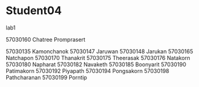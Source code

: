 # Student04
lab1

57030160 Chatree Promprasert

57030135 Kamonchanok
57030147 Jaruwan
57030148 Jarukan
57030165 Natchapon
57030170 Thanakrit
57030175 Theerasak
57030176 Natakorn
57030180 Napharat
57030182 Navaketh
57030185 Boonyarit
57030190 Patimakorn
57030192 Piyapath
57030194 Pongsakorn
57030198 Pathcharanan
57030199 Porntip